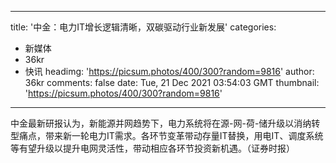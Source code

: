 
---
title: '中金：电力IT增长逻辑清晰，双碳驱动行业新发展'
categories: 
 - 新媒体
 - 36kr
 - 快讯
headimg: 'https://picsum.photos/400/300?random=9816'
author: 36kr
comments: false
date: Tue, 21 Dec 2021 03:54:03 GMT
thumbnail: 'https://picsum.photos/400/300?random=9816'
---

<div>   
中金最新研报认为，新能源并网趋势下，电力系统将在源-网-荷-储升级以消纳转型痛点，带来新一轮电力IT需求。各环节变革带动存量IT替换，用电IT、调度系统等有望升级以提升电网灵活性，带动相应各环节投资新机遇。（证券时报）  
</div>
            